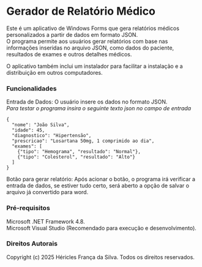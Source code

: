 # Gerador de Relatório Médico

Este é um aplicativo de Windows Forms que gera relatórios médicos personalizados a partir de dados em formato JSON.  
O programa permite aos usuários gerar relatórios com base nas informações inseridas no arquivo JSON, como dados do paciente, resultados de exames e outros detalhes médicos.

O aplicativo também inclui um instalador para facilitar a instalação e a distribuição em outros computadores.

### Funcionalidades
Entrada de Dados: O usuário insere os dados no formato JSON.  
*Para testar o programa insira o seguinte texto json no campo de entrada*
```
{
  "nome": "João Silva",
  "idade": 45,
  "diagnostico": "Hipertensão",
  "prescricao": "Losartana 50mg, 1 comprimido ao dia",
  "exames": [
    {"tipo": "Hemograma", "resultado": "Normal"},
    {"tipo": "Colesterol", "resultado": "Alto"}
  ]
}
```
Botão para gerar relatório: Após acionar o botão, o programa irá verificar a entrada de dados, se estiver tudo certo, será aberto a opção de salvar o arquivo já convertido para word.

### Pré-requisitos  

Microsoft .NET Framework 4.8.  
Microsoft Visual Studio (Recomendado para execução e desenvolvimento).  

### Direitos Autorais  

Copyright (c) 2025 Héricles França da Silva. Todos os direitos reservados.
